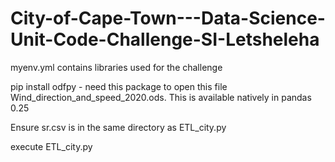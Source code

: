 # City-of-Cape-Town---Data-Science-Unit-Code-Challenge-SI-Letsheleha

myenv.yml contains libraries used for the challenge

pip install odfpy - need this package to open this file Wind_direction_and_speed_2020.ods. This is available natively in pandas 0.25

Ensure sr.csv is in the same directory as ETL_city.py

execute ETL_city.py




